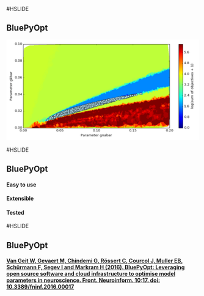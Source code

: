 #HSLIDE

## BluePyOpt

![Logo](examples/simplecell/figures/landscape_example.png)

#HSLIDE

## BluePyOpt

#### Easy to use <!-- .element: class="fragment" -->
#### Extensible <!-- .element: class="fragment" -->
#### Tested <!-- .element: class="fragment" -->

#HSLIDE

## BluePyOpt
#### [Van Geit W, Gevaert M, Chindemi G, Rössert C, Courcol J, Muller EB, Schürmann F, Segev I and Markram H (2016). BluePyOpt: Leveraging open source software and cloud infrastructure to optimise model parameters in neuroscience. Front. Neuroinform. 10:17. doi: 10.3389/fninf.2016.00017](http://journal.frontiersin.org/article/10.3389/fninf.2016.00017) <!-- .element: class="fragment" -->

